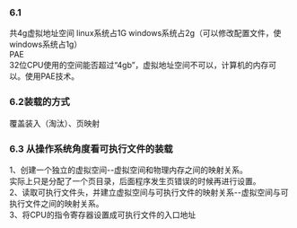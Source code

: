 ### 6.1
共4g虚拟地址空间  linux系统占1G windows系统占2g（可以修改配置文件，使windows系统占1g）<br/>
PAE<br/>
32位CPU使用的空间能否超过“4gb”，虚拟地址空间不可以，计算机的内存可以。使用PAE技术。
### 6.2装载的方式
覆盖装入（淘汰）、页映射<br/>
### 6.3 从操作系统角度看可执行文件的装载
1、创建一个独立的虚拟空间--虚拟空间和物理内存之间的映射关系。<br/>
实际上只是分配了一个页目录，后面程序发生页错误的时候再进行设置。<br/>
2、读取可执行文件头，并建立虚拟空间与可执行文件的映射关系--虚拟空间与可执行文件之间的映射关系。 <br/>
3、将CPU的指令寄存器设置成可执行文件的入口地址<br/>
